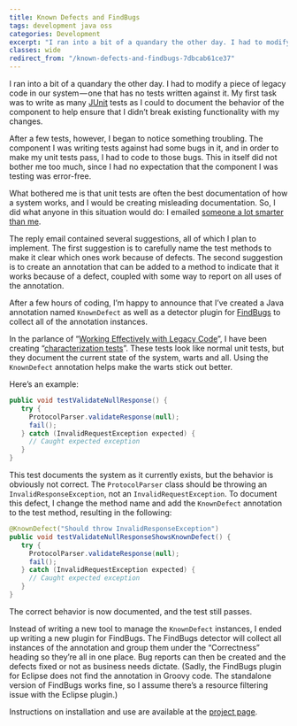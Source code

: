 ```yaml
---
title: Known Defects and FindBugs
tags: development java oss
categories: Development
excerpt: "I ran into a bit of a quandary the other day. I had to modify a piece of legacy code in our system — one that has no tests written against it."
classes: wide
redirect_from: "/known-defects-and-findbugs-7dbcab61ce37"
---
```


I ran into a bit of a quandary the other day. I had to modify a piece of legacy code in our system — one that has no tests written against it. My first task was to write as many [JUnit](http://www.junit.org/) tests as I could to document the behavior of the component to help ensure that I didn’t break existing functionality with my changes.

After a few tests, however, I began to notice something troubling. The component I was writing tests against had some bugs in it, and in order to make my unit tests pass, I had to code to those bugs. This in itself did not bother me too much, since I had no expectation that the component I was testing was error-free.

What bothered me is that unit tests are often the best documentation of how a system works, and I would be creating misleading documentation. So, I did what anyone in this situation would do: I emailed [someone a lot smarter than me](http://langrsoft.com/).

The reply email contained several suggestions, all of which I plan to implement. The first suggestion is to carefully name the test methods to make it clear which ones work because of defects. The second suggestion is to create an annotation that can be added to a method to indicate that it works because of a defect, coupled with some way to report on all uses of the annotation.

After a few hours of coding, I’m happy to announce that I’ve created a Java annotation named `KnownDefect` as well as a detector plugin for [FindBugs](http://findbugs.sourceforge.net/) to collect all of the annotation instances.

In the parlance of “[Working Effectively with Legacy Code](http://www.amazon.com/Working-Effectively-Legacy-Robert-Martin/dp/0131177052/ref=pd_bbs_sr_1?ie=UTF8&s=books&qid=1212164658&sr=1-1)”, I have been creating “[characterization tests](http://www.artima.com/weblogs/viewpost.jsp?thread=198296)”. These tests look like normal unit tests, but they document the current state of the system, warts and all. Using the `KnownDefect` annotation helps make the warts stick out better.

Here’s an example:

```java
public void testValidateNullResponse() {
   try {
     ProtocolParser.validateResponse(null);
     fail();
   } catch (InvalidRequestException expected) {
     // Caught expected exception
   }
}
```

This test documents the system as it currently exists, but the behavior is obviously not correct. The `ProtocolParser` class should be throwing an `InvalidResponseException`, not an `InvalidRequestException`. To document this defect, I change the method name and add the `KnownDefect` annotation to the test method, resulting in the following:

```java
@KnownDefect("Should throw InvalidResponseException")
public void testValidateNullResponseShowsKnownDefect() {
   try {
     ProtocolParser.validateResponse(null);
     fail();
   } catch (InvalidRequestException expected) {
     // Caught expected exception
   }
}
```

The correct behavior is now documented, and the test still passes.

Instead of writing a new tool to manage the `KnownDefect` instances, I ended up writing a new plugin for FindBugs. The FindBugs detector will collect all instances of the annotation and group them under the “Correctness” heading so they’re all in one place. Bug reports can then be created and the defects fixed or not as business needs dictate. (Sadly, the FindBugs plugin for Eclipse does not find the annotation in Groovy code. The standalone version of FindBugs works fine, so I assume there’s a resource filtering issue with the Eclipse plugin.)

Instructions on installation and use are available at the [project page](https://github.com/iamthechad/knowndefects).
